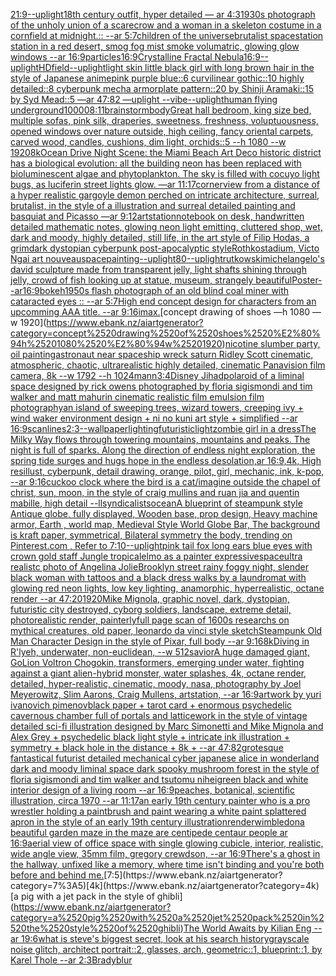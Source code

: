 [21:9](https://www.ebank.nz/aiartgenerator?category=21%3A9)[--uplight](https://www.ebank.nz/aiartgenerator?category=--uplight)[18th century outfit, hyper detailed — ar 4:3](https://www.ebank.nz/aiartgenerator?category=18th%2520century%2520outfit%2C%2520hyper%2520detailed%2520%E2%80%94%2520ar%25204%3A3)[1930s photograph of the unholy union of a scarecrow and a woman in a skeleton costume in a cornfield at midnight.:: --ar 5:7](https://www.ebank.nz/aiartgenerator?category=1930s%2520photograph%2520of%2520the%2520unholy%2520union%2520of%2520a%2520scarecrow%2520and%2520a%2520woman%2520in%2520a%2520skeleton%2520costume%2520in%2520a%2520cornfield%2520at%2520midnight.%3A%3A%2520--ar%25205%3A7)[children of the universe](https://www.ebank.nz/aiartgenerator?category=children%2520of%2520the%2520universe)[brutalist spacestation station in a red desert, smog fog mist smoke volumatric, glowing glow windows --ar 16:9](https://www.ebank.nz/aiartgenerator?category=brutalist%2520spacestation%2520station%2520in%2520a%2520red%2520desert%2C%2520smog%2520fog%2520mist%2520smoke%2520volumatric%2C%2520glowing%2520glow%2520windows%2520--ar%252016%3A9)[particles](https://www.ebank.nz/aiartgenerator?category=particles)[16:9](https://www.ebank.nz/aiartgenerator?category=16%3A9)[Crystalline Fractal Nebula](https://www.ebank.nz/aiartgenerator?category=Crystalline%2520Fractal%2520Nebula)[16:9](https://www.ebank.nz/aiartgenerator?category=16%3A9)[--uplight](https://www.ebank.nz/aiartgenerator?category=--uplight)[HD](https://www.ebank.nz/aiartgenerator?category=HD)[field](https://www.ebank.nz/aiartgenerator?category=field)[--uplight](https://www.ebank.nz/aiartgenerator?category=--uplight)[light skin little black girl with long brown hair in the style of Japanese anime](https://www.ebank.nz/aiartgenerator?category=light%2520skin%2520little%2520black%2520girl%2520with%2520long%2520brown%2520hair%2520in%2520the%2520style%2520of%2520Japanese%2520anime)[pink purple blue::6 curvilinear gothic::10 highly detailed::8 cyberpunk mecha armorplate pattern::20 by Shinji Aramaki::15 by Syd Mead::5 —ar 47:82 —uplight --vibe](https://www.ebank.nz/aiartgenerator?category=pink%2520purple%2520blue%3A%3A6%2520curvilinear%2520gothic%3A%3A10%2520highly%2520detailed%3A%3A8%2520cyberpunk%2520mecha%2520armorplate%2520pattern%3A%3A20%2520by%2520Shinji%2520Aramaki%3A%3A15%2520by%2520Syd%2520Mead%3A%3A5%2520%E2%80%94ar%252047%3A82%2520%E2%80%94uplight%2520--vibe)[--uplight](https://www.ebank.nz/aiartgenerator?category=--uplight)[human flying underground](https://www.ebank.nz/aiartgenerator?category=human%2520flying%2520underground)[10000](https://www.ebank.nz/aiartgenerator?category=10000)[8:11](https://www.ebank.nz/aiartgenerator?category=8%3A11)[brainstorm](https://www.ebank.nz/aiartgenerator?category=brainstorm)[body](https://www.ebank.nz/aiartgenerator?category=body)[Great hall bedroom, king size bed, multiple sofas, pink silk, draperies, sweetness, freshness, voluptuousness, opened windows over nature outside, high ceiling, fancy oriental carpets, carved wood, candles, cushions, dim light, orchids::5 --h 1080 --w 1920](https://www.ebank.nz/aiartgenerator?category=Great%2520hall%2520bedroom%2C%2520king%2520size%2520bed%2C%2520multiple%2520sofas%2C%2520pink%2520silk%2C%2520draperies%2C%2520sweetness%2C%2520freshness%2C%2520voluptuousness%2C%2520opened%2520windows%2520over%2520nature%2520outside%2C%2520high%2520ceiling%2C%2520fancy%2520oriental%2520carpets%2C%2520carved%2520wood%2C%2520candles%2C%2520cushions%2C%2520dim%2520light%2C%2520orchids%3A%3A5%2520--h%25201080%2520--w%25201920)[8k](https://www.ebank.nz/aiartgenerator?category=8k)[Ocean Drive Night Scene: the Miami Beach Art Deco historic district has a biological evolution: all the building neon has been replaced with bioluminescent algae and phytoplankton. The sky is filled with cocuyo light bugs, as luciferin street lights glow. —ar 11:17](https://www.ebank.nz/aiartgenerator?category=Ocean%2520Drive%2520Night%2520Scene%3A%2520the%2520Miami%2520Beach%2520Art%2520Deco%2520historic%2520district%2520has%2520a%2520biological%2520evolution%3A%2520all%2520the%2520building%2520neon%2520has%2520been%2520replaced%2520with%2520bioluminescent%2520algae%2520and%2520phytoplankton.%2520The%2520sky%2520is%2520filled%2520with%2520cocuyo%2520light%2520bugs%2C%2520as%2520luciferin%2520street%2520lights%2520glow.%2520%E2%80%94ar%252011%3A17)[corner](https://www.ebank.nz/aiartgenerator?category=corner)[view from a distance of a hyper realistic gargoyle demon perched on intricate architecture, surreal, brutalist, in the style of a illustration and surreal detailed painting and basquiat and Picasso —ar 9:12](https://www.ebank.nz/aiartgenerator?category=view%2520from%2520a%2520distance%2520of%2520a%2520hyper%2520realistic%2520gargoyle%2520demon%2520perched%2520on%2520intricate%2520architecture%2C%2520surreal%2C%2520brutalist%2C%2520in%2520the%2520style%2520of%2520a%2520illustration%2520and%2520surreal%2520detailed%2520painting%2520and%2520basquiat%2520and%2520Picasso%2520%E2%80%94ar%25209%3A12)[artstation](https://www.ebank.nz/aiartgenerator?category=artstation)[notebook on desk, handwritten detailed mathematic notes, glowing neon light emitting, cluttered shop, wet, dark and moody, highly detailed, still life, in the art style of Filip Hodas, a grimdark dystopian cyberpunk post-apocalyptic style](https://www.ebank.nz/aiartgenerator?category=notebook%2520on%2520desk%2C%2520handwritten%2520detailed%2520mathematic%2520notes%2C%2520glowing%2520neon%2520light%2520emitting%2C%2520cluttered%2520shop%2C%2520wet%2C%2520dark%2520and%2520moody%2C%2520highly%2520detailed%2C%2520still%2520life%2C%2520in%2520the%2520art%2520style%2520of%2520Filip%2520Hodas%2C%2520a%2520grimdark%2520dystopian%2520cyberpunk%2520post-apocalyptic%2520style)[Rothko](https://www.ebank.nz/aiartgenerator?category=Rothko)[stadium, Victo Ngai art nouveau](https://www.ebank.nz/aiartgenerator?category=stadium%2C%2520Victo%2520Ngai%2520art%2520nouveau)[space](https://www.ebank.nz/aiartgenerator?category=space)[painting](https://www.ebank.nz/aiartgenerator?category=painting)[--uplight](https://www.ebank.nz/aiartgenerator?category=--uplight)[80](https://www.ebank.nz/aiartgenerator?category=80)[--uplight](https://www.ebank.nz/aiartgenerator?category=--uplight)[rutkowski](https://www.ebank.nz/aiartgenerator?category=rutkowski)[michelangelo's david sculpture made from transparent jelly, light shafts shining through jelly, crowd of fish looking up at statue, museum, strangely beautiful](https://www.ebank.nz/aiartgenerator?category=michelangelo%27s%2520david%2520sculpture%2520made%2520from%2520transparent%2520jelly%2C%2520light%2520shafts%2520shining%2520through%2520jelly%2C%2520crowd%2520of%2520fish%2520looking%2520up%2520at%2520statue%2C%2520museum%2C%2520strangely%2520beautiful)[Poster--ar16:9](https://www.ebank.nz/aiartgenerator?category=Poster--ar16%3A9)[bokeh](https://www.ebank.nz/aiartgenerator?category=bokeh)[1950s flash photograph of an old blind coal miner with cataracted eyes :: --ar 5:7](https://www.ebank.nz/aiartgenerator?category=1950s%2520flash%2520photograph%2520of%2520an%2520old%2520blind%2520coal%2520miner%2520with%2520cataracted%2520eyes%2520%3A%3A%2520--ar%25205%3A7)[High end concept design for characters from an upcomming AAA title. --ar 9:16](https://www.ebank.nz/aiartgenerator?category=High%2520end%2520concept%2520design%2520for%2520characters%2520from%2520an%2520upcomming%2520AAA%2520title.%2520--ar%25209%3A16)[imax.](https://www.ebank.nz/aiartgenerator?category=imax.)[concept drawing of shoes —h 1080 —w 1920](https://www.ebank.nz/aiartgenerator?category=concept%2520drawing%2520of%2520shoes%2520%E2%80%94h%25201080%2520%E2%80%94w%25201920)[nicotine slumber party, oil painting](https://www.ebank.nz/aiartgenerator?category=nicotine%2520slumber%2520party%2C%2520oil%2520painting)[astronaut near spaceship wreck  saturn Ridley Scott cinematic, atmospheric, chaotic, ultrarealistic highly detailed, cinematic Panavision film camera, 8k --w 1792 --h 1024](https://www.ebank.nz/aiartgenerator?category=astronaut%2520near%2520spaceship%2520wreck%2520%2520saturn%2520Ridley%2520Scott%2520cinematic%2C%2520atmospheric%2C%2520chaotic%2C%2520ultrarealistic%2520highly%2520detailed%2C%2520cinematic%2520Panavision%2520film%2520camera%2C%25208k%2520--w%25201792%2520--h%25201024)[mann](https://www.ebank.nz/aiartgenerator?category=mann)[3:4](https://www.ebank.nz/aiartgenerator?category=3%3A4)[](https://www.ebank.nz/aiartgenerator?category=)[Disney Jihad](https://www.ebank.nz/aiartgenerator?category=Disney%2520Jihad)[polaroid of a liminal space designed by rick owens photographed by floria sigismondi and tim walker  and matt mahurin cinematic realistic film emulsion film photography](https://www.ebank.nz/aiartgenerator?category=polaroid%2520of%2520a%2520liminal%2520space%2520designed%2520by%2520rick%2520owens%2520photographed%2520by%2520floria%2520sigismondi%2520and%2520tim%2520walker%2520%2520and%2520matt%2520mahurin%2520cinematic%2520realistic%2520film%2520emulsion%2520film%2520photography)[an island of sweeping trees, wizard towers, creeping ivy + wind waker environment design + ni no kuni art style + simplified --ar 16:9](https://www.ebank.nz/aiartgenerator?category=an%2520island%2520of%2520sweeping%2520trees%2C%2520wizard%2520towers%2C%2520creeping%2520ivy%2520%2B%2520wind%2520waker%2520environment%2520design%2520%2B%2520ni%2520no%2520kuni%2520art%2520style%2520%2B%2520simplified%2520--ar%252016%3A9)[scanlines](https://www.ebank.nz/aiartgenerator?category=scanlines)[2:3](https://www.ebank.nz/aiartgenerator?category=2%3A3)[--wallpaper](https://www.ebank.nz/aiartgenerator?category=--wallpaper)[lighting](https://www.ebank.nz/aiartgenerator?category=lighting)[futuristic](https://www.ebank.nz/aiartgenerator?category=futuristic)[light](https://www.ebank.nz/aiartgenerator?category=light)[zombie girl in a dress](https://www.ebank.nz/aiartgenerator?category=zombie%2520girl%2520in%2520a%2520dress)[The Milky Way flows through towering mountains, mountains and peaks. The night is full of sparks. Along the direction of endless night exploration, the spring tide surges and hugs hope in the endless desolation,ar 16:9,4k, High res](https://www.ebank.nz/aiartgenerator?category=The%2520Milky%2520Way%2520flows%2520through%2520towering%2520mountains%2C%2520mountains%2520and%2520peaks.%2520The%2520night%2520is%2520full%2520of%2520sparks.%2520Along%2520the%2520direction%2520of%2520endless%2520night%2520exploration%2C%2520the%2520spring%2520tide%2520surges%2520and%2520hugs%2520hope%2520in%2520the%2520endless%2520desolation%2Car%252016%3A9%2C4k%2C%2520High%2520res)[illust, cyberpunk, detail drawing, orange, pilot, girl, mechanic, ink, k-pop, --ar 9:16](https://www.ebank.nz/aiartgenerator?category=illust%2C%2520cyberpunk%2C%2520detail%2520drawing%2C%2520orange%2C%2520pilot%2C%2520girl%2C%2520mechanic%2C%2520ink%2C%2520k-pop%2C%2520--ar%25209%3A16)[cuckoo clock where the bird is a cat](https://www.ebank.nz/aiartgenerator?category=cuckoo%2520clock%2520where%2520the%2520bird%2520is%2520a%2520cat)[/imagine outside the chapel of christ, sun, moon, in the style of craig mullins and ruan jia and quentin mabille, high detail --ll](https://www.ebank.nz/aiartgenerator?category=/imagine%2520outside%2520the%2520chapel%2520of%2520christ%2C%2520sun%2C%2520moon%2C%2520in%2520the%2520style%2520of%2520craig%2520mullins%2520and%2520ruan%2520jia%2520and%2520quentin%2520mabille%2C%2520high%2520detail%2520--ll)[syndicalists](https://www.ebank.nz/aiartgenerator?category=syndicalists)[ocean](https://www.ebank.nz/aiartgenerator?category=ocean)[A blueprint of steampunk style Antique globe,  fully displayed, Wooden base, prop design, Heavy machine armor,  Earth , world map, Medieval Style World Globe Bar, The background is kraft paper, symmetrical,  Bilateral symmetry the body,  trending on Pinterest.com  ,  Refer to 7:10](https://www.ebank.nz/aiartgenerator?category=A%2520blueprint%2520of%2520steampunk%2520style%2520Antique%2520globe%2C%2520%2520fully%2520displayed%2C%2520Wooden%2520base%2C%2520prop%2520design%2C%2520Heavy%2520machine%2520armor%2C%2520%2520Earth%2520%2C%2520world%2520map%2C%2520Medieval%2520Style%2520World%2520Globe%2520Bar%2C%2520The%2520background%2520is%2520kraft%2520paper%2C%2520symmetrical%2C%2520%2520Bilateral%2520symmetry%2520the%2520body%2C%2520%2520trending%2520on%2520Pinterest.com%2520%2520%2C%2520%2520Refer%2520to%25207%3A10)[--uplight](https://www.ebank.nz/aiartgenerator?category=--uplight)[pink tail fox long ears blue eyes with crown gold staff Jungle tropical](https://www.ebank.nz/aiartgenerator?category=pink%2520tail%2520fox%2520long%2520ears%2520blue%2520eyes%2520with%2520crown%2520gold%2520staff%2520Jungle%2520tropical)[elmo as a painter expressive](https://www.ebank.nz/aiartgenerator?category=elmo%2520as%2520a%2520painter%2520expressive)[space](https://www.ebank.nz/aiartgenerator?category=space)[ultra realistc photo of Angelina Jolie](https://www.ebank.nz/aiartgenerator?category=ultra%2520realistc%2520photo%2520of%2520Angelina%2520Jolie)[Brooklyn street rainy foggy night, slender black woman with tattoos and a black dress walks by a laundromat with glowing red neon lights, low key lighting, anamorphic, hyperrealistic, octane render --ar 47:20](https://www.ebank.nz/aiartgenerator?category=Brooklyn%2520street%2520rainy%2520foggy%2520night%2C%2520slender%2520black%2520woman%2520with%2520tattoos%2520and%2520a%2520black%2520dress%2520walks%2520by%2520a%2520laundromat%2520with%2520glowing%2520red%2520neon%2520lights%2C%2520low%2520key%2520lighting%2C%2520anamorphic%2C%2520hyperrealistic%2C%2520octane%2520render%2520--ar%252047%3A20)[1920](https://www.ebank.nz/aiartgenerator?category=1920)[Mike Mignola, graphic novel, dark, dystopian, futuristic city destroyed, cyborg soldiers, landscape, extreme detail, photorealistic render, painterly](https://www.ebank.nz/aiartgenerator?category=Mike%2520Mignola%2C%2520graphic%2520novel%2C%2520dark%2C%2520dystopian%2C%2520futuristic%2520city%2520destroyed%2C%2520cyborg%2520soldiers%2C%2520landscape%2C%2520extreme%2520detail%2C%2520photorealistic%2520render%2C%2520painterly)[full page scan of 1600s researchs on mythical creatures, old paper, leonardo da vinci style sketch](https://www.ebank.nz/aiartgenerator?category=full%2520page%2520scan%2520of%25201600s%2520researchs%2520on%2520mythical%2520creatures%2C%2520old%2520paper%2C%2520leonardo%2520da%2520vinci%2520style%2520sketch)[Steampunk Old Man Character Design in the style of Pixar, full body --ar 9:16](https://www.ebank.nz/aiartgenerator?category=Steampunk%2520Old%2520Man%2520Character%2520Design%2520in%2520the%2520style%2520of%2520Pixar%2C%2520full%2520body%2520--ar%25209%3A16)[8k](https://www.ebank.nz/aiartgenerator?category=8k)[Diving in R'lyeh, underwater, non-euclidean, --w 512](https://www.ebank.nz/aiartgenerator?category=Diving%2520in%2520R%27lyeh%2C%2520underwater%2C%2520non-euclidean%2C%2520--w%2520512)[savior](https://www.ebank.nz/aiartgenerator?category=savior)[](https://www.ebank.nz/aiartgenerator?category=)[A huge damaged giant, GoLion Voltron Chogokin, transformers, emerging under water, fighting against a giant alien-hybrid monster, water splashes, 4k, octane render, detailed, hyper-realistic, cinematic, moody, nasa, photography by Joel Meyerowitz, Slim Aarons, Craig Mullens, artstation, --ar 16:9](https://www.ebank.nz/aiartgenerator?category=A%2520huge%2520damaged%2520giant%2C%2520GoLion%2520Voltron%2520Chogokin%2C%2520transformers%2C%2520emerging%2520under%2520water%2C%2520fighting%2520against%2520a%2520giant%2520alien-hybrid%2520monster%2C%2520water%2520splashes%2C%25204k%2C%2520octane%2520render%2C%2520detailed%2C%2520hyper-realistic%2C%2520cinematic%2C%2520moody%2C%2520nasa%2C%2520photography%2520by%2520Joel%2520Meyerowitz%2C%2520Slim%2520Aarons%2C%2520Craig%2520Mullens%2C%2520artstation%2C%2520--ar%252016%3A9)[artwork by yuri ivanovich pimenov](https://www.ebank.nz/aiartgenerator?category=artwork%2520by%2520yuri%2520ivanovich%2520pimenov)[black paper  + tarot card  + enormous psychedelic cavernous chamber full of portals and latticework in the style of vintage detailed sci-fi illustration designed by Marc Simonetti and Mike Mignola and Alex Grey  + psychedelic black light style  + intricate ink illustration  + symmetry  + black hole in the distance + 8k + --ar 47:82](https://www.ebank.nz/aiartgenerator?category=black%2520paper%2520%2520%2B%2520tarot%2520card%2520%2520%2B%2520enormous%2520psychedelic%2520cavernous%2520chamber%2520full%2520of%2520portals%2520and%2520latticework%2520in%2520the%2520style%2520of%2520vintage%2520detailed%2520sci-fi%2520illustration%2520designed%2520by%2520Marc%2520Simonetti%2520and%2520Mike%2520Mignola%2520and%2520Alex%2520Grey%2520%2520%2B%2520psychedelic%2520black%2520light%2520style%2520%2520%2B%2520intricate%2520ink%2520illustration%2520%2520%2B%2520symmetry%2520%2520%2B%2520black%2520hole%2520in%2520the%2520distance%2520%2B%25208k%2520%2B%2520--ar%252047%3A82)[grotesque fantastical futurist detailed mechanical cyber japanese alice in wonderland dark and moody liminal space dark spooky mushroom forest in the style of floria sigismondi and tim walker and tsutomu nihei](https://www.ebank.nz/aiartgenerator?category=grotesque%2520fantastical%2520futurist%2520detailed%2520mechanical%2520cyber%2520japanese%2520alice%2520in%2520wonderland%2520dark%2520and%2520moody%2520liminal%2520space%2520dark%2520spooky%2520mushroom%2520forest%2520in%2520the%2520style%2520of%2520floria%2520sigismondi%2520and%2520tim%2520walker%2520and%2520tsutomu%2520nihei)[green black and white interior design of a living room --ar 16:9](https://www.ebank.nz/aiartgenerator?category=green%2520black%2520and%2520white%2520interior%2520design%2520of%2520a%2520living%2520room%2520--ar%252016%3A9)[peaches, botanical, scientific illustration, circa 1970 --ar 11:17](https://www.ebank.nz/aiartgenerator?category=peaches%2C%2520botanical%2C%2520scientific%2520illustration%2C%2520circa%25201970%2520--ar%252011%3A17)[an early 19th century painter who is a pro wrestler holding a paintbrush and paint wearing a white paint splattered apron in the style of an early 19th century illustration](https://www.ebank.nz/aiartgenerator?category=an%2520early%252019th%2520century%2520painter%2520who%2520is%2520a%2520pro%2520wrestler%2520holding%2520a%2520paintbrush%2520and%2520paint%2520wearing%2520a%2520white%2520paint%2520splattered%2520apron%2520in%2520the%2520style%2520of%2520an%2520early%252019th%2520century%2520illustration)[render](https://www.ebank.nz/aiartgenerator?category=render)[wimbledon](https://www.ebank.nz/aiartgenerator?category=wimbledon)[a beautiful garden maze in the maze are centipede centaur people ar 16:9](https://www.ebank.nz/aiartgenerator?category=a%2520beautiful%2520garden%2520maze%2520in%2520the%2520maze%2520are%2520centipede%2520centaur%2520people%2520ar%252016%3A9)[aerial view of office space with single glowing cubicle, interior, realistic, wide angle view, 35mm film, gregory crewdson, --ar 16:9](https://www.ebank.nz/aiartgenerator?category=aerial%2520view%2520of%2520office%2520space%2520with%2520single%2520glowing%2520cubicle%2C%2520interior%2C%2520realistic%2C%2520wide%2520angle%2520view%2C%252035mm%2520film%2C%2520gregory%2520crewdson%2C%2520--ar%252016%3A9)[There's a ghost in the hallway, unfixed like a memory, where time isn't binding and you're both before and behind me.](https://www.ebank.nz/aiartgenerator?category=There%27s%2520a%2520ghost%2520in%2520the%2520hallway%2C%2520unfixed%2520like%2520a%2520memory%2C%2520where%2520time%2520isn%27t%2520binding%2520and%2520you%27re%2520both%2520before%2520and%2520behind%2520me.)[7:5](https://www.ebank.nz/aiartgenerator?category=7%3A5)[4k](https://www.ebank.nz/aiartgenerator?category=4k)[a pig with a jet pack in the style of ghibli](https://www.ebank.nz/aiartgenerator?category=a%2520pig%2520with%2520a%2520jet%2520pack%2520in%2520the%2520style%2520of%2520ghibli)[The World Awaits by Kilian Eng --ar 19:6](https://www.ebank.nz/aiartgenerator?category=The%2520World%2520Awaits%2520by%2520Kilian%2520Eng%2520--ar%252019%3A6)[what is steve's biggest secret, look at his search history](https://www.ebank.nz/aiartgenerator?category=what%2520is%2520steve%27s%2520biggest%2520secret%2C%2520look%2520at%2520his%2520search%2520history)[grayscale noise glitch, architect portrait::2, glasses, arch, geometric::1, blueprint::1, by Karel Thole --ar 2:3](https://www.ebank.nz/aiartgenerator?category=grayscale%2520noise%2520glitch%2C%2520architect%2520portrait%3A%3A2%2C%2520glasses%2C%2520arch%2C%2520geometric%3A%3A1%2C%2520blueprint%3A%3A1%2C%2520by%2520Karel%2520Thole%2520--ar%25202%3A3)[Brady](https://www.ebank.nz/aiartgenerator?category=Brady)[blur](https://www.ebank.nz/aiartgenerator?category=blur)